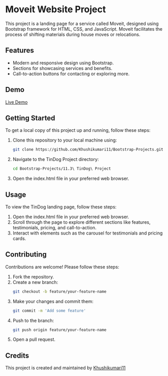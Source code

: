 # Moveit Website Project

This project is a landing page for a service called Moveit, designed using Bootstrap framework for HTML, CSS, and JavaScript. Moveit facilitates the process of shifting materials during house moves or relocations.

## **Features**

- Modern and responsive design using Bootstrap.
- Sections for showcasing services and benefits.
- Call-to-action buttons for contacting or exploring more.

## **Demo**

[Live Demo](https://khushikumari11.github.io/Bootstrap-Projects/Moveit%20Website/)

## **Getting Started**

To get a local copy of this project up and running, follow these steps:

1. Clone this repository to your local machine using:

   ```bash
   git clone https://github.com/Khushikumari11/Bootstrap-Projects.git
2. Navigate to the TinDog Project directory:
   ```bash
   cd Bootstrap-Projects/11.3\ TinDog\ Project
3. Open the index.html file in your preferred web browser.

## **Usage**

To view the TinDog landing page, follow these steps:

1. Open the index.html file in your preferred web browser.
2. Scroll through the page to explore different sections like features, testimonials, pricing, and call-to-action.
3. Interact with elements such as the carousel for testimonials and pricing cards.
 
## **Contributing**

Contributions are welcome! Please follow these steps:

1. Fork the repository.
2. Create a new branch:
   ```bash
   git checkout -b feature/your-feature-name
3. Make your changes and commit them:
   ```bash
   git commit -m 'Add some feature'
4. Push to the branch:
   ```bash
   git push origin feature/your-feature-name
6. Open a pull request.

## Credits

This project is created and maintained by [Khushikumari11](https://github.com/Khushikumari11)
